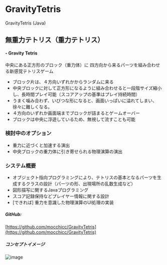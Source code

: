 GravityTetris
=============

GravityTetris (Java) 


## 無重力テトリス（重力テトリス）
#### - Gravity Tetris

中央にある正方形のブロック（重力体）に
四方向から来るパーツを組み合わせる新感覚テトリスゲーム

- ブロック片は、４方向いずれかからランダムに来る
- 中央ブロックに対して正方形になるように組み合わせると一段階サイズ縮小し、長時間プレイ可能（スコアアップの基準はプレイ持続時間）
- うまく噛み合わず、いびつな形になると、画面いっぱいに溢れてしまい、徐々に難しくなる。
- ４方向のいずれか画面端までブロックが詰まるとゲームオーバー
- ブロックは中央に浮遊しているため、無視して流すことも可能

### 検討中のオプション
- 重力に近づくと加速する演出
- 中央ブロックの重力体に引き寄せられる物理演算の演出

### システム概要
- オブジェクト指向プログラミングにより、テトリスの基本となるパーツを生成するクラスの設計（パーツの形、出現場所の乱数生成など）
- 図形描写に関するJavaプログラミング
- スコア記録保持などプレイヤー情報に関する設計
- [できれば] 重力を意識した物理演算のUI処理の実装

##### GitHub: 
[https://github.com/mocchicc/GravityTetris](https://github.com/mocchicc/GravityTetris)

##### コンセプトイメージ

![image](https://cloud.githubusercontent.com/assets/2749585/5560127/919cac58-8db8-11e4-9a7a-52282033a5aa.png)
